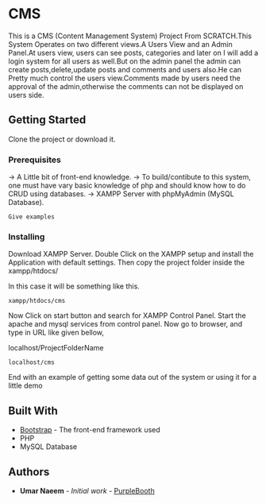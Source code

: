 
# CMS

This is a CMS (Content Management System) Project From SCRATCH.This System Operates on two different views.A Users View and an Admin Panel.At users view, users can see posts, categories and later on I will add a login system for all users as well.But on the admin panel the admin can create posts,delete,update posts and comments and users also.He can Pretty much control the users view.Comments made by users need the approval of the admin,otherwise the comments can not be displayed on users side.


## Getting Started

Clone the project or download it.

### Prerequisites
-> A Little bit of front-end knowledge.
-> To build/contibute to this system, one must have vary basic knowledge of php and should know how to do CRUD using databases.
-> XAMPP Server with phpMyAdmin (MySQL Database).
```
Give examples
```

### Installing

Download XAMPP Server.
Double Click on the XAMPP setup and install the Application with default settings.
Then copy the project folder inside the xampp/htdocs/



In this case it will be something like this.

```
xampp/htdocs/cms
```

Now Click on start button and search for XAMPP Control Panel.
Start the apache and mysql services from control panel.
Now go to browser, and type in URL like given bellow,

localhost/ProjectFolderName

```
localhost/cms
```

End with an example of getting some data out of the system or using it for a little demo




## Built With

* [Bootstrap](http://www.getbootstrap.com) - The front-end framework used
* PHP
* MySQL Database



## Authors

* **Umar Naeem** - *Initial work* - [PurpleBooth](https://github.com/gct165201b)


